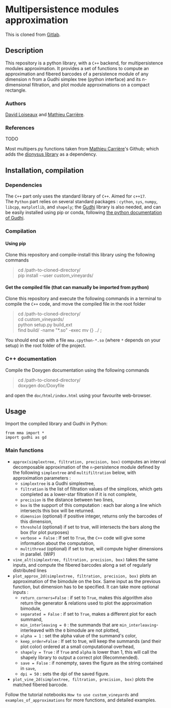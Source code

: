 # Multipersistence modules approximation
This is cloned from [Gitlab](https://gitlab.inria.fr/dloiseau/multipers).
## Description
This repository is a python library, with a `C++` backend, for multipersistence modules approximation.
It provides a set of functions to compute an approximation and fibered barcodes of a persistence module of any dimension n from a Gudhi simplex tree (python interface) and its n-dimensional filtration, and plot module approximations on a compact rectangle.

### Authors
[David Loiseaux](http://www-sop.inria.fr/members/David.Loiseaux/) and [Mathieu Carrière](https://mathieucarriere.github.io/website/).


### References
TODO

Most multipers.py functions taken from [Mathieu Carrière](https://github.com/MathieuCarriere/multipers)'s Github; which adds the [dionysus library](https://github.com/mrzv/dionysus) as a dependency.

## Installation, compilation
### Dependencies
The `C++` part only uses the standard library of `C++`. Aimed for `c++17`. <br>
The `Python` part relies on several standard packages : `cython`, `sys`, `numpy`, `libcpp`,  `matplotlib`, and `shapely`; the [Gudhi](https://gudhi.inria.fr) library is also needed, and can be easily installed using pip or conda, following [the python documentation of Gudhi](https://gudhi.inria.fr/python/latest/installation.html#packages).

### Compilation

#### Using pip
Clone this repository and compile-install this library using the following commands

>	cd /path-to-cloned-directory/	<br>
>	pip install --user custom_vineyards/


#### Get the compiled file (that can manually be imported from python)
Clone this repository and execute the following commands in a terminal to compile the `C++` code, and move the compiled file in the root folder

> 	cd /path-to-cloned-directory/	<br>
> 	cd custom_vineyards/	<br>
> 	python setup.py build_ext	<br>
> 	find build/ -name "*.so" -exec mv {} ../ \;

You should end up with a file `mma.cpython-*.so` (where `*` depends on your setup) in the root folder of the project.

### C++ documentation
Compile the Doxygen documentation using the following commands

> 	cd /path-to-cloned-directory/	<br>
> 	doxygen doc/Doxyfile

and open the `doc/html/index.html` using your favourite web-browser.

## Usage
Import the compiled library and Gudhi in Python:
```
from mma import *
import gudhi as gd
```
### Main functions
- `approx(simplextree, filtration, precision, box)` computes an interval decomposable approximation of the `n`-persistence module defined by the following `simplextree` and `multifiltration` below, with approximation parameters :
    -  `simplextree` is a Gudhi simplextree,
    -  `filtration` is the list of filtration values of the simplices, which gets completed as a lower-star filtration if it is not complete,
    -  `precision` is the distance between two lines,
    -  `box` is the support of this computation : each bar along a line which intersects this box will be returned.
    -  `dimension` (optional) if positive integer, returns only the barcodes of this dimension,
    -  `threshold` (optional) if set to true, will intersects the bars along the box (for plot purposes)
	- `verbose = False` : If set to `True`, the `C++` code will give some information about the computation,
    -  `multithread` (optional) if set to true, will compute higher dimensions in parallel. (WIP)
- `vine_alt(simplextree, filtration, precision, box)` takes the same inputs, and compute the fibered barcodes along a set of regularly distributed lines
- `plot_approx_2d(simplextree, filtration, precision, box)` plots an approximation of the bimodule on the box. Same input as the previous function, but dimension has to be specified. It can take more optional inputs :
	- `return_corners=False` : if set to `True`, makes this algorithm also return the generator & relations used to plot the approximation bimodule,
	- `separated = False` : if set to `True`, makes a different plot for each summand,
	- `min_interleaving = 0` : the summands that are `min_interleaving`-interleaved with the `0` bimodule are not plotted,
	- `alpha = 1`		: set the alpha value of the summand's color,
	- `keep_order=False` : If set to true, will keep the summands (and their plot color) ordered at a small computational overhead,
	- `shapely = True` : if `True` and `alpha` is lower than 1, this will call the shapely library to output a correct plot (Recommended).
	- `save = False` : if nonempty, saves the figure as the string contained in `save`,
	- `dpi = 50` : sets the dpi of the saved figure.
- `plot_vine_2d(simplextree, filtration, precision, box)` plots the matched fibered barcode.


Follow the tutorial notebooks `How to use custom_vineyards` and `examples_of_approximations` for more functions, and detailed examples.
